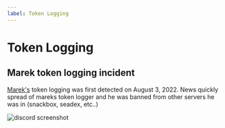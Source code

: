 ```yaml
---
label: Token Logging
---
```


# Token Logging

## Marek token logging incident

[Marek's](/users/marek) token logging was first detected on August 3, 2022.  News quickly spread of mareks token logger and he was banned from other servers he was in (snackbox, seadex, etc..)

![discord screenshot](https://user-images.githubusercontent.com/130555117/236004709-1e9c0c97-584a-4ed1-adde-d22be4786e1b.png)
